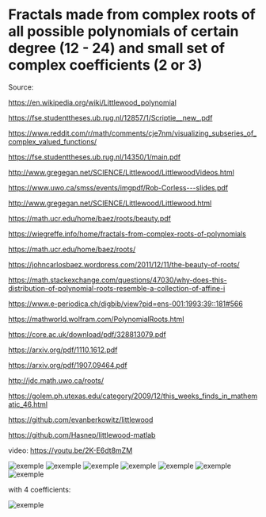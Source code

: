 # Fractals made from complex roots of all possible polynomials of certain  degree (12 - 24) and small set of complex coefficients (2 or 3)
 
 Source:
 
 https://en.wikipedia.org/wiki/Littlewood_polynomial

 https://fse.studenttheses.ub.rug.nl/12857/1/Scriptie__new_.pdf
 
 https://www.reddit.com/r/math/comments/cje7nm/visualizing_subseries_of_complex_valued_functions/
 
 https://fse.studenttheses.ub.rug.nl/14350/1/main.pdf
 
 http://www.gregegan.net/SCIENCE/Littlewood/LittlewoodVideos.html
 
 https://www.uwo.ca/smss/events/imgpdf/Rob-Corless---slides.pdf
 
 http://www.gregegan.net/SCIENCE/Littlewood/Littlewood.html
 
 https://math.ucr.edu/home/baez/roots/beauty.pdf
 
 https://wiegreffe.info/home/fractals-from-complex-roots-of-polynomials
 
 https://math.ucr.edu/home/baez/roots/
 
 https://johncarlosbaez.wordpress.com/2011/12/11/the-beauty-of-roots/
 
 https://math.stackexchange.com/questions/47030/why-does-this-distribution-of-polynomial-roots-resemble-a-collection-of-affine-i
 
 https://www.e-periodica.ch/digbib/view?pid=ens-001:1993:39::181#566
 
 https://mathworld.wolfram.com/PolynomialRoots.html
 
 https://core.ac.uk/download/pdf/328813079.pdf
 
 https://arxiv.org/pdf/1110.1612.pdf
 
 https://arxiv.org/pdf/1907.09464.pdf
 
 http://jdc.math.uwo.ca/roots/
 
 https://golem.ph.utexas.edu/category/2009/12/this_weeks_finds_in_mathematic_46.html

 https://github.com/evanberkowitz/littlewood
 
 https://github.com/Hasnep/littlewood-matlab
 
 video: https://youtu.be/2K-E6dt8mZM
 
![exemple](https://i.imgur.com/IXH75LV.png)
![exemple](https://i.imgur.com/myk55YG.png)
![exemple](https://i.imgur.com/zbLSz5d.png)
![exemple](https://i.imgur.com/eaqUX22.png)
![exemple](https://i.imgur.com/U5aAoer.png)
![exemple](https://i.imgur.com/Jg87gil.png)
![exemple](https://i.imgur.com/KjY41Ah.png)

with 4 coefficients:

![exemple](https://i.imgur.com/qqArssw.png)
